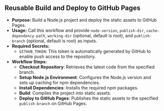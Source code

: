 ## Reusable Build and Deploy to GitHub Pages

   - **Purpose:** Build a Node.js project and deploy the static assets to GitHub Pages.
   - **Usage:** Call this workflow and provide `node-version`, `publish-dir`, `cache-dependency-path`, `working-dir` (optional, default is root), and `publish-branch` (optional, default is root) as inputs.
   - **Required Secrets:**
     - `GITHUB_TOKEN`: This token is automatically generated by GitHub to enable push access to the repository.
   - **Workflow Steps:**
     - **Checkout Repository**: Retrieves the latest code from the specified branch.
     - **Setup Node.js Environment**: Configures the Node.js version and sets up caching for npm dependencies.
     - **Install Dependencies**: Installs the required npm packages.
     - **Build**: Compiles the project into static assets.
     - **Deploy to GitHub Pages**: Publishes the static assets to the specified `publish-branch` on GitHub Pages.